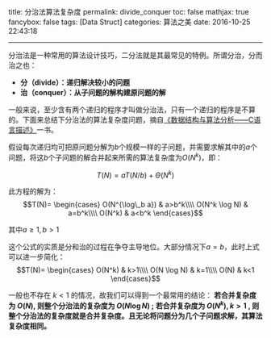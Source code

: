 title: 分治法算法复杂度
permalink: divide_conquer
toc: false
mathjax: true
fancybox: false
tags: [Data Struct]
categories: 算法之美
date: 2016-10-25 22:43:18

---

分治法是一种常用的算法设计技巧，二分法就是其最常见的特例。所谓分治，分而治之也：

- **分（divide）：递归解决较小的问题**
- **治（conquer）：从子问题的解构建原问题的解**

一般来说，至少含有两个递归的程序才叫做分治法，只有一个递归的程序是不算的。下面来总结下分治法的算法复杂度问题，摘自[《数据结构与算法分析——C语言描述》](https://book.douban.com/subject/1139426/)一书。

<!--more-->

假设每次递归均可把原问题分解为$b$个规模一样的子问题，并需要求解其中的$a$个问题，将这$b$个子问题的解合并起来所需的算法复杂度为$O(N^k)$，即：

$$T(N)=aT(N/b)+\Theta (N^k)$$

此方程的解为：
$$T(N)=
\begin{cases}
O(N^{\log\_b a}) & a>b^k\\\\
O(N^k \log N) & a=b^k\\\\
O(N^k) & a<b^k
\end{cases}$$

其中$a \geqslant 1, b > 1$

这个公式的实质是分和治的过程在争夺主导地位。大部分情况下$a=b$，此时上式可以进一步简化：
$$T(N)=
\begin{cases}
O(N^k) & k>1\\\\
O(N \log N) & k=1\\\\
O(N) & k<1
\end{cases}$$

一般也不存在 $k < 1$ 的情况，故我们可以得到一个最常用的结论：
**若合并复杂度为 $O(N)$, 则整个分治法的复杂度为 $O(N \log N)$ ; 若合并复杂度为 $O(N^k), k>1$ , 则整个分治法的复杂度就是合并复杂度。且无论将问题分为几个子问题求解，其算法复杂度相同。**

